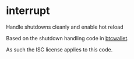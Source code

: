 # interrupt

Handle shutdowns cleanly and enable hot reload

Based on the shutdown handling code in
[btcwallet](https://github.com/btcsuite/btcwallet).

As such the ISC license applies to this code.